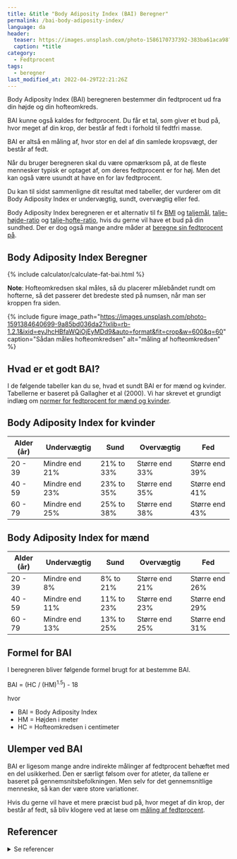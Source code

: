 ```yaml
---
title: &title "Body Adiposity Index (BAI) Beregner"
permalink: /bai-body-adiposity-index/
language: da
header:
  teaser: https://images.unsplash.com/photo-1586170737392-383ba61aca98?ixlib=rb-1.2.1&ixid=MnwxMjA3fDB8MHxwaG90by1wYWdlfHx8fGVufDB8fHx8&auto=format&fit=crop&h=300&w=400&q=10
  caption: *title
category:
  - Fedtprocent
tags:
  - beregner
last_modified_at: 2022-04-29T22:21:26Z
---
```


Body Adiposity Index (BAI) beregneren bestemmer din fedtprocent ud fra din højde og din hofteomkreds.

BAI kunne også kaldes for fedtprocent. Du får et tal, som giver et bud på, hvor meget af din krop, der består af fedt i forhold til fedtfri masse.

BAI er altså en måling af, hvor stor en del af din samlede kropsvægt, der består af fedt.

Når du bruger beregneren skal du være opmærksom på, at de fleste mennesker typisk er optaget af, om deres fedtprocent er for høj. Men det kan også være usundt at have en for lav fedtprocent.

Du kan til sidst sammenligne dit resultat med tabeller, der vurderer om dit Body Adiposity Index er undervægtig, sundt, overvægtig eller fed.

Body Adiposity Index beregneren er et alternativ til fx [BMI](/bmi/) og [taljemål](/taljemaal/), [talje-højde-ratio](/talje-hoejde-beregner/) og [talje-hofte-ratio](/talje-hofte-ratio/), hvis du gerne vil have et bud på din sundhed. Der er dog også mange andre måder at [beregne sin fedtprocent på](/artikel/udregning-af-fedtprocent/).

## Body Adiposity Index Beregner

{% include calculator/calculate-fat-bai.html %}

**Note**: Hofteomkredsen skal måles, så du placerer målebåndet rundt om hofterne, så det passerer det bredeste sted på numsen, når man ser kroppen fra siden.

{% include figure image_path="https://images.unsplash.com/photo-1591384640699-9a85bd036da2?ixlib=rb-1.2.1&ixid=eyJhcHBfaWQiOjEyMDd9&auto=format&fit=crop&w=600&q=60" caption="Sådan måles hofteomkredsen" alt="måling af hofteomkredsen" %}

## Hvad er et godt BAI?

I de følgende tabeller kan du se, hvad et sundt BAI er for mænd og kvinder. Tabellerne er baseret på Gallagher et al (2000). Vi har skrevet et grundigt indlæg om [normer for fedtprocent for mænd og kvinder](/fedtprocent-normer/).

## Body Adiposity Index for kvinder

| Alder (år) | Undervægtig | Sund | Overvægtig | Fed |
|-|-|-|-|-|
| 20 - 39	| Mindre end 21% | 21% to 33% | Større end 33% | Større end 39% |
| 40 - 59 | Mindre end 23% | 23% to 35% | Større end 35% | Større end 41% |
| 60 - 79 | Mindre end 25% | 25% to 38% | Større end 38% | Større end 43% |

## Body Adiposity Index for mænd

| Alder (år) | Undervægtig | Sund | Overvægtig | Fed |
|-|-|-|-|-|
| 20 - 39 | Mindre end 8% | 8% to 21% | Større end 21% | Større end 26% |
| 40 - 59 | Mindre end 11% | 11% to 23% | Større end 23% | Større end 29% |
| 60 - 79 | Mindre end 13% | 13% to 25% | Større end 25% | Større end 31% |

## Formel for BAI

I beregneren bliver følgende formel brugt for at bestemme BAI.

BAI = (HC / (HM)<sup>1.5</sup>) - 18

hvor

- BAI = Body Adiposity Index
- HM = Højden i meter
- HC = Hofteomkredsen i centimeter

## Ulemper ved BAI

BAI er ligesom mange andre indirekte målinger af fedtprocent behæftet med en del usikkerhed. Den er særligt følsom over for atleter, da tallene er baseret på gennemsnitsbefolkningen. Men selv for det gennemsnitlige menneske, så kan der være store variationer.

Hvis du gerne vil have et mere præcist bud på, hvor meget af din krop, der består af fedt, så bliv klogere ved at læse om [måling af fedtprocent](/maal-fedtprocent/).

## Referencer

<details markdown="1">
  <summary>Se referencer</summary>

- Colombo O, Villani S, Pinelli G, Trentani C, Baldi M, Tomarchio O, Tagliabue A. To treat or not to treat: comparison of different criteria used to determine whether weight loss is to be recommended. Nutr J. 2008 Jan 29;7:5.
- Gallagher D, Heymsfield SB, Heo M, Jebb SA, Murgatroyd PR, Sakamoto Y. Healthy percentage body fat ranges: an approach for developing guidelines based on body mass index. Am J Clin Nutr. 2000 Sep;72(3):694-701.
- </details>
